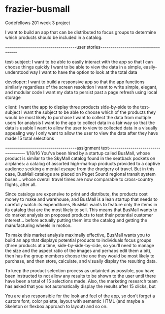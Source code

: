 # frazier-busmall
Codefellows 201 week 3 project


I want to build an app that can be distributed to focus groups to determine which products should be included in a catalog.

------------------------------------user stories------------------------------------

test-subject:
I want to be able to easily interact with the app so that I can choose things quickly
I want to be able to view the data in a simple, easily-understood way
I want to have the option to look at the total data

developer:
I want to build a responsive app so that the app functions similarly regardless of the screen resolution
I want to write simple, elegant, and modular code
I want my data to persist past a page refresh using local storage


client:
I want the app to display three products side-by-side to the test-subject
I want the subject to be able to choose which of the products they would be most likely to purchase
I want to collect the data from multiple users for analysis
I want to the app to collect data in a fair way so that the data is usable
I want to allow the user to view to collected data in a visually appealing way
I only want to allow the user to view the data after they have made 15 total selections



------------------------------------assignment text------------------------------------ 1/18/16
You've been hired by a startup called BusMall, whose product is similar to the SkyMall catalog found in the seatback pockets on airplanes: a catalog of assorted high-markup products provided to a captive audience seeking a mental escape from the drudgery of travel. But in this case, BusMall catalogs are placed on Puget Sound regional transit system buses... whose overall travel times are now comparable to cross-country flights, after all.

Since catalogs are expensive to print and distribute, the products cost money to make and warehouse, and BusMall is a lean startup that needs to carefully watch its expenditures, BusMall wants to feature only the items in its catalog that are the most likely to sell. This means that BusMall wants to do market analysis on proposed products to test their potential customer interest... before actually putting them into the catalog and getting the manufacturing wheels in motion.

To make this market analysis maximally effective, BusMall wants you to build an app that displays potential products to individuals focus groups (three products at a time, side-by-side-by-side, so you'll need to manage the size and the aspect ratio of the images and perhaps edit them a bit), then has the group members choose the one they would be most likely to purchase, and then store, calculate, and visually display the resulting data.

To keep the product selection process as untainted as possible, you have been instructed to not allow any results to be shown to the user until there have been a total of 15 selections made. Also, the marketing research team has asked that you not automatically display the results after 15 clicks, but

You are also responsible for the look and feel of the app, so don't forget a custom font, color palette, layout with semantic HTML (and maybe a Skeleton or flexbox approach to layout) and so on.
